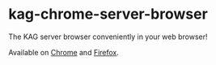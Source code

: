 # kag-chrome-server-browser
The KAG server browser conveniently in your web browser!

Available on [Chrome](https://chrome.google.com/webstore/detail/kag-server-browser/aipcclcgemecihikpdgfoonlfpjkekmp) and [Firefox](https://addons.mozilla.org/en-US/firefox/addon/kag-server-browser/).
